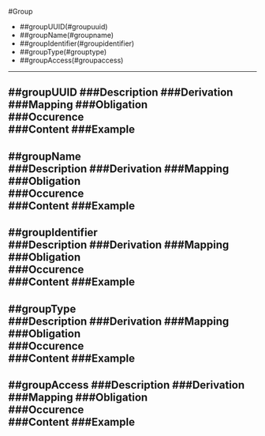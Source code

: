 #Group

* ##groupUUID(#groupuuid)
* ##groupName(#groupname)
* ##groupIdentifier(#groupidentifier)
* ##groupType(#grouptype)
* ##groupAccess(#groupaccess)
---------------------
##groupUUID 
###Description
###Derivation
###Mapping
###Obligation	
###Occurence	
###Content 
###Example
---------------------
##groupName  
###Description
###Derivation
###Mapping
###Obligation	
###Occurence	
###Content 
###Example
----------------------
##groupIdentifier  
###Description
###Derivation
###Mapping
###Obligation	
###Occurence	
###Content 
###Example
----------------------
##groupType  
###Description
###Derivation
###Mapping
###Obligation	
###Occurence	
###Content 
###Example
----------------------
##groupAccess 
###Description
###Derivation
###Mapping
###Obligation	
###Occurence	
###Content 
###Example
----------------------
